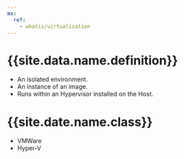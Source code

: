 ```yaml
---
mx:
  ref:
    - whatis/virtualization
---
```



# {{site.data.name.definition}}
- An isolated environment.
- An instance of an image.
- Runs within an Hypervisor installed on the  Host.



# {{site.date.name.class}}
- VMWare
- Hyper-V